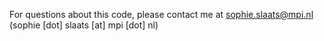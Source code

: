 For questions about this code, please contact me at sophie.slaats@mpi.nl (sophie [dot] slaats [at] mpi [dot] nl)

